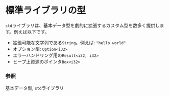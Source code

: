 # 標準ライブラリの型

`std`ライブラリは、基本データ型を劇的に拡張するカスタム型を数多く提供します。例えば以下です。

-   拡張可能な文字列である`String`。例えば: `"hello world"`
-   オプション型: `Option<i32>`
-   エラーハンドリング用の`Result<i32, i32>`
-   ヒープ上資源のポインタ`Box<i32>`

### 参照

基本データ型,
`std`ライブラリ


